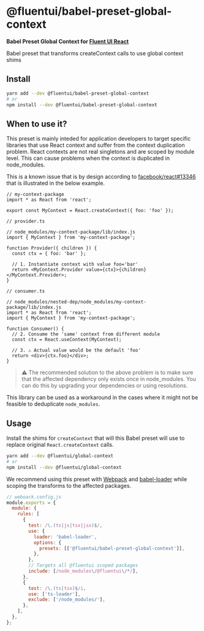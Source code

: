 # @fluentui/babel-preset-global-context

**Babel Preset Global Context for [Fluent UI React](https://developer.microsoft.com/en-us/fluentui)**

Babel preset that transforms createContext calls to use global context shims

## Install

```bash
yarn add --dev @fluentui/babel-preset-global-context
# or
npm install --dev @fluentui/babel-preset-global-context
```

## When to use it?

This preset is mainly inteded for application developers to target specific libraries that use React context
and suffer from the context duplication problem. React contexts are not real singletons and are scoped by module
level. This can cause problems when the context is duplicated in node_modules.

This is a known issue that is by design according to [facebook/react#13346](https://github.com/facebook/react/issues/13346)
that is illustrated in the below example.

```tsx
// my-context-package
import * as React from 'react';

export const MyContext = React.createContext({ foo: 'foo' });

// provider.ts

// node_modules/my-context-package/lib/index.js
import { MyContext } from 'my-context-package';

function Provider({ children }) {
  const ctx = { foo: 'bar' };

  // 1. Instantiate context with value foo='bar'
  return <MyContext.Provider value={ctx}>{children}</MyContext.Provider>;
}

// consumer.ts

// node_modules/nested-dep/node_modules/my-context-package/lib/index.js
import * as React from 'react';
import { MyContext } from 'my-context-package';

function Consumer() {
  // 2. Consume the 'same' context from different module
  const ctx = React.useContext(MyContext);

  // 3. ⚠️ Actual value would be the default 'foo'
  return <div>{ctx.foo}</div>;
}
```

> ⚠️ The recommended solution to the above problem is to make sure that the affected dependency
> only exists once in node_modules. You can do this by upgrading your dependencies or using resolutions.

This library can be used as a workaround in the cases where it might not be feasible to deduplicate `node_modules`.

## Usage

Install the shims for `createContext` that will this Babel preset will use to replace original `React.createContext`
calls.

```bash
yarn add --dev @fluentui/global-context
# or
npm install --dev @fluentui/global-context
```

We recommend using this preset with [Webpack](https://webpack.js.org/) and [babel-loader](https://www.npmjs.com/package/babel-loader)
while scoping the transforms to the affected packages.

```js
// weboack.config.js
module.exports = {
  module: {
    rules: [
      {
        test: /\.(ts|js|tsx|jsx)$/,
        use: {
          loader: 'babel-loader',
          options: {
            presets: [['@fluentui/babel-preset-global-context']],
          },
        },
        // Targets all @fluentui scoped packages
        include: [/node_modules\/@fluentui\/*/],
      },
      {
        test: /\.(ts|tsx)$/i,
        use: ['ts-loader'],
        exclude: ['/node_modules/'],
      },
    ],
  },
};
```
